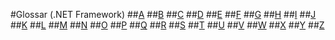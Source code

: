 #Glossar (.NET Framework)
##[A](ms269124_de-de_VS.80\7k60b9ww_de-de_vs.80\7k60b9ww.md)
##[B](ms269124_de-de_VS.80\b85sw2k8_de-de_vs.80\b85sw2k8.md)
##[C](ms269124_de-de_VS.80\ea8964x0_de-de_vs.80\ea8964x0.md)
##[D](ms269124_de-de_VS.80\0skzec74_de-de_vs.80\0skzec74.md)
##[E](ms269124_de-de_VS.80\t64fd4ef_de-de_vs.80\t64fd4ef.md)
##[F](ms269124_de-de_VS.80\44kt76b4_de-de_vs.80\44kt76b4.md)
##[G](ms269124_de-de_VS.80\exx57whb_de-de_vs.80\exx57whb.md)
##[H](ms269124_de-de_VS.80\h223kcf0_de-de_vs.80\h223kcf0.md)
##[I](ms269124_de-de_VS.80\6k49dddk_de-de_vs.80\6k49dddk.md)
##[J](ms269124_de-de_VS.80\f9dds3k7_de-de_vs.80\f9dds3k7.md)
##[K](ms269124_de-de_VS.80\ms229690_de-de_vs.80\ms229690.md)
##[L](ms269124_de-de_VS.80\1kxda69d_de-de_vs.80\1kxda69d.md)
##[M](ms269124_de-de_VS.80\7a753yk6_de-de_vs.80\7a753yk6.md)
##[N](ms269124_de-de_VS.80\z7ds3w5t_de-de_vs.80\z7ds3w5t.md)
##[O](ms269124_de-de_VS.80\ms229695_de-de_vs.80\ms229695.md)
##[P](ms269124_de-de_VS.80\k908yeh7_de-de_vs.80\k908yeh7.md)
##[Q](ms269124_de-de_VS.80\ms229702_de-de_vs.80\ms229702.md)
##[R](ms269124_de-de_VS.80\2sw99y1z_de-de_vs.80\2sw99y1z.md)
##[S](ms269124_de-de_VS.80\c83eyewf_de-de_vs.80\c83eyewf.md)
##[T](ms269124_de-de_VS.80\38ek7zet_de-de_vs.80\38ek7zet.md)
##[U](ms269124_de-de_VS.80\ece0ts45_de-de_vs.80\ece0ts45.md)
##[V](ms269124_de-de_VS.80\tefc2tz1_de-de_vs.80\tefc2tz1.md)
##[W](ms269124_de-de_VS.80\hd402x97_de-de_vs.80\hd402x97.md)
##[X](ms269124_de-de_VS.80\49ck9awf_de-de_vs.80\49ck9awf.md)
##[Y](ms269124_de-de_VS.80\ms229692_de-de_vs.80\ms229692.md)
##[Z](ms269124_de-de_VS.80\ms229698_de-de_vs.80\ms229698.md)
